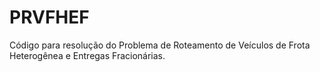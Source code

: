 # PRVFHEF
Código para resolução do Problema de Roteamento de Veículos de Frota Heterogênea e Entregas Fracionárias.
